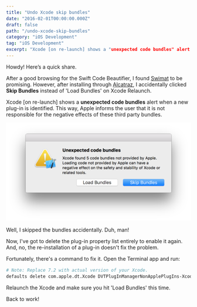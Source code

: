 ```yaml
---
title: "Undo Xcode skip bundles"
date: "2016-02-01T00:00:00.000Z"
draft: false
path: "/undo-xcode-skip-bundles"
category: "iOS Development"
tag: "iOS Development"
excerpt: "Xcode [on re-launch] shows a "unexpected code bundles" alert when a new plug-in is identified. This way, Apple informs the user that it is not responsible for the negative effects of these third party bundles. Well, I skipped the bundles accidentally."
---
```


Howdy! Here’s a quick share.

After a good browsing for the Swift Code Beautifier, I found [Swimat](https://github.com/Jintin/Swimat) to be promising. However, after installing through [Alcatraz](https://github.com/alcatraz/Alcatraz), I accidentally clicked **Skip Bundles** instead of 'Load Bundles' on Xcode Relaunch.

Xcode [on re-launch] shows a **unexpected code bundles** alert when a new plug-in is identified. This way, Apple informs the user that it is not responsible for the negative effects of these third party bundles.

![Xcode alert](./skip-bundles.png)

Well, I skipped the bundles accidentally. Duh, man! 

Now, I've got to delete the plug-in property list entirely to enable it again. And, no, the re-installation of a plug-in doesn't fix the problem.

Fortunately, there's a command to fix it. Open the Terminal app and run:

```sh
# Note: Replace 7.2 with actual version of your Xcode. 
defaults delete com.apple.dt.Xcode DVTPlugInManagerNonApplePlugIns-Xcode-7.2
```

Relaunch the Xcode and make sure you hit 'Load Bundles' this time.

Back to work!